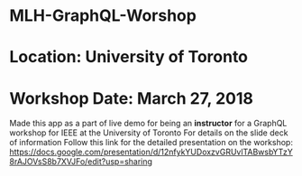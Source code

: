# MLH-GraphQL-Worshop
# Location: University of Toronto
# Workshop Date: March 27, 2018

Made this app as a part of live demo for being an <b>instructor</b> for a GraphQL workshop for IEEE at the University of Toronto
For details on the slide deck of information
Follow this link for the detailed presentation on the workshop: 
https://docs.google.com/presentation/d/12nfykYUDoxzvGRUvlTABwsbYTzY8rAJOVsS8b7XVJFo/edit?usp=sharing
